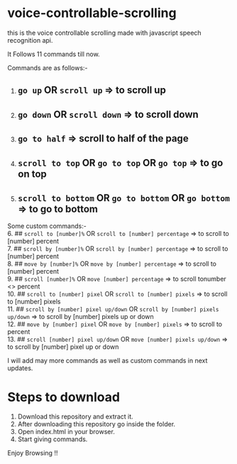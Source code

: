 # voice-controllable-scrolling
this is the voice controllable scrolling made with javascript speech recognition api.

It Follows 11 commands till now.

Commands are as follows:-

1. ## `go up` OR `scroll up` => to scroll up
2. ## `go down` OR `scroll down` => to scroll down
3. ## `go to half` => scroll to half of the page
4. ## `scroll to top` OR `go to top` OR `go top` => to go on top
5. ## `scroll to bottom` OR `go to bottom` OR `go bottom` => to go to bottom

Some custom commands:- <br/>
6. ## `scroll to [number]%` OR `scroll to [number] percentage` => to scroll to [number] percent <br/>
7. ## `scroll by [number]%` OR `scroll by [number] percentage` => to scroll to [number] percent <br/>
8. ## `move by [number]%` OR `move by [number] percentage` => to scroll to [number] percent<br/>
9. ## `scroll [number]%` OR `move [number] percentage` => to scroll tonumber <> percent <br/>
10. ## `scroll to [number] pixel` OR `scroll to [number] pixels` => to scroll to [number] pixels<br/>
11. ## `scroll by [number] pixel up/down` OR `scroll by [number] pixels up/down` => to scroll by [number] pixels up or down<br/>
12. ## `move by [number] pixel` OR `move by [number] pixels` => to scroll to percent<br/>
13. ## `scroll [number] pixel up/down` OR `move [number] pixels up/down` => to scroll by [number] pixel up or down<br/>


I will add may more commands as well as custom commands in next updates.


# Steps to download

1. Download this repository and extract it.
2. After downloading this repository go inside the folder.
3. Open index.html in your browser.
4. Start giving commands.

Enjoy Browsing !!


